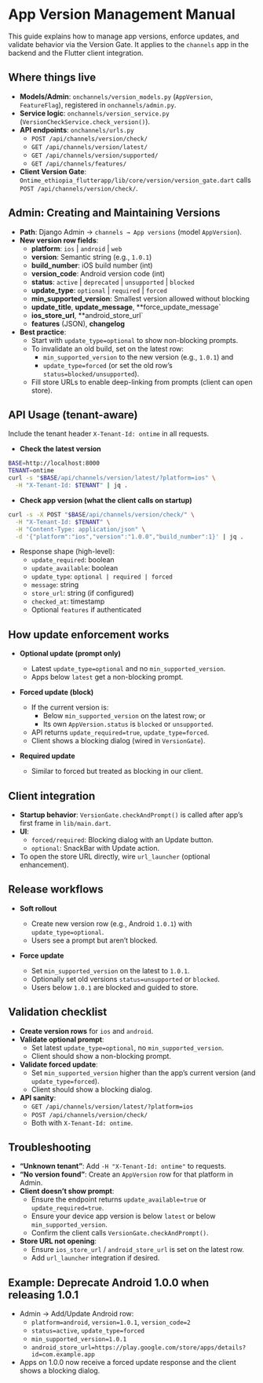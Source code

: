 # App Version Management Manual

This guide explains how to manage app versions, enforce updates, and validate behavior via the Version Gate. It applies to the `channels` app in the backend and the Flutter client integration.

## Where things live

- **Models/Admin**: `onchannels/version_models.py` (`AppVersion`, `FeatureFlag`), registered in `onchannels/admin.py`.
- **Service logic**: `onchannels/version_service.py` (`VersionCheckService.check_version()`).
- **API endpoints**: `onchannels/urls.py`
  - `POST /api/channels/version/check/`
  - `GET /api/channels/version/latest/`
  - `GET /api/channels/version/supported/`
  - `GET /api/channels/features/`
- **Client Version Gate**: `Ontime_ethiopia_flutterapp/lib/core/version/version_gate.dart` calls `POST /api/channels/version/check/`.

## Admin: Creating and Maintaining Versions

- **Path**: Django Admin → `channels → App versions` (model `AppVersion`).
- **New version row fields**:
  - **platform**: `ios` | `android` | `web`
  - **version**: Semantic string (e.g., `1.0.1`)
  - **build_number**: iOS build number (int)
  - **version_code**: Android version code (int)
  - **status**: `active` | `deprecated` | `unsupported` | `blocked`
  - **update_type**: `optional` | `required` | `forced`
  - **min_supported_version**: Smallest version allowed without blocking
  - **update_title**, **update_message**, **force_update_message`
  - **ios_store_url**, **android_store_url`
  - **features** (JSON), **changelog**
- **Best practice**:
  - Start with `update_type=optional` to show non-blocking prompts.
  - To invalidate an old build, set on the latest row:
    - `min_supported_version` to the new version (e.g., `1.0.1`) and
    - `update_type=forced` (or set the old row’s `status=blocked/unsupported`).
  - Fill store URLs to enable deep-linking from prompts (client can open store).

## API Usage (tenant-aware)

Include the tenant header `X-Tenant-Id: ontime` in all requests.

- **Check the latest version**
```bash
BASE=http://localhost:8000
TENANT=ontime
curl -s "$BASE/api/channels/version/latest/?platform=ios" \
  -H "X-Tenant-Id: $TENANT" | jq .
```

- **Check app version (what the client calls on startup)**
```bash
curl -s -X POST "$BASE/api/channels/version/check/" \
  -H "X-Tenant-Id: $TENANT" \
  -H "Content-Type: application/json" \
  -d '{"platform":"ios","version":"1.0.0","build_number":1}' | jq .
```

- Response shape (high-level):
  - `update_required`: boolean
  - `update_available`: boolean
  - `update_type`: `optional | required | forced`
  - `message`: string
  - `store_url`: string (if configured)
  - `checked_at`: timestamp
  - Optional `features` if authenticated

## How update enforcement works

- **Optional update (prompt only)**
  - Latest `update_type=optional` and no `min_supported_version`.
  - Apps below `latest` get a non-blocking prompt.

- **Forced update (block)**
  - If the current version is:
    - Below `min_supported_version` on the latest row; or
    - Its own `AppVersion.status` is `blocked` or `unsupported`.
  - API returns `update_required=true`, `update_type=forced`.
  - Client shows a blocking dialog (wired in `VersionGate`).

- **Required update**
  - Similar to forced but treated as blocking in our client.

## Client integration

- **Startup behavior**: `VersionGate.checkAndPrompt()` is called after app’s first frame in `lib/main.dart`.
- **UI**:
  - `forced/required`: Blocking dialog with an Update button.
  - `optional`: SnackBar with Update action.
- To open the store URL directly, wire `url_launcher` (optional enhancement).

## Release workflows

- **Soft rollout**
  - Create new version row (e.g., Android `1.0.1`) with `update_type=optional`.
  - Users see a prompt but aren’t blocked.

- **Force update**
  - Set `min_supported_version` on the latest to `1.0.1`.
  - Optionally set old versions `status=unsupported` or `blocked`.
  - Users below `1.0.1` are blocked and guided to store.

## Validation checklist

- **Create version rows** for `ios` and `android`.
- **Validate optional prompt**:
  - Set latest `update_type=optional`, no `min_supported_version`.
  - Client should show a non-blocking prompt.
- **Validate forced update**:
  - Set `min_supported_version` higher than the app’s current version (and `update_type=forced`).
  - Client should show a blocking dialog.
- **API sanity**:
  - `GET /api/channels/version/latest/?platform=ios`
  - `POST /api/channels/version/check/`
  - Both with `X-Tenant-Id: ontime`.

## Troubleshooting

- **“Unknown tenant”**: Add `-H "X-Tenant-Id: ontime"` to requests.
- **“No version found”**: Create an `AppVersion` row for that platform in Admin.
- **Client doesn’t show prompt**:
  - Ensure the endpoint returns `update_available=true` or `update_required=true`.
  - Ensure your device app version is below `latest` or below `min_supported_version`.
  - Confirm the client calls `VersionGate.checkAndPrompt()`.
- **Store URL not opening**:
  - Ensure `ios_store_url` / `android_store_url` is set on the latest row.
  - Add `url_launcher` integration if desired.

## Example: Deprecate Android 1.0.0 when releasing 1.0.1

- Admin → Add/Update Android row:
  - `platform=android`, `version=1.0.1`, `version_code=2`
  - `status=active`, `update_type=forced`
  - `min_supported_version=1.0.1`
  - `android_store_url=https://play.google.com/store/apps/details?id=com.example.app`
- Apps on 1.0.0 now receive a forced update response and the client shows a blocking dialog.
